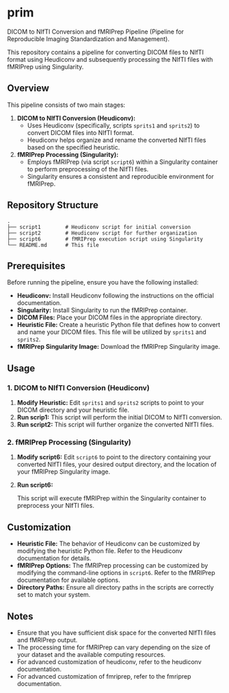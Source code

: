 # prim
DICOM to NIfTI Conversion and fMRIPrep Pipeline (Pipeline for Reproducible Imaging Standardization and Management).

This repository contains a pipeline for converting DICOM files to NIfTI format using Heudiconv and subsequently processing the NIfTI files with fMRIPrep using Singularity.

## Overview

This pipeline consists of two main stages:

1.  **DICOM to NIfTI Conversion (Heudiconv):**
    * Uses Heudiconv (specifically, scripts `sprits1` and `sprits2`) to convert DICOM files into NIfTI format.
    * Heudiconv helps organize and rename the converted NIfTI files based on the specified heuristic.
2.  **fMRIPrep Processing (Singularity):**
    * Employs fMRIPrep (via script `script6`) within a Singularity container to perform preprocessing of the NIfTI files.
    * Singularity ensures a consistent and reproducible environment for fMRIPrep.

## Repository Structure

```
.
├── script1        # Heudiconv script for initial conversion
├── script2        # Heudiconv script for further organization
├── script6        # fMRIPrep execution script using Singularity
└── README.md      # This file
```

## Prerequisites

Before running the pipeline, ensure you have the following installed:

* **Heudiconv:** Install Heudiconv following the instructions on the official documentation.
* **Singularity:** Install Singularity to run the fMRIPrep container.
* **DICOM Files:** Place your DICOM files in the appropriate directory.
* **Heuristic File:** Create a heuristic Python file that defines how to convert and name your DICOM files. This file will be utilized by `sprits1` and `sprits2`.
* **fMRIPrep Singularity Image:** Download the fMRIPrep Singularity image.

## Usage

### 1. DICOM to NIfTI Conversion (Heudiconv)

1.  **Modify Heuristic:** Edit `sprits1` and `sprits2` scripts to point to your DICOM directory and your heuristic file.
2.  **Run scrip1:**
    This script will perform the initial DICOM to NIfTI conversion.
3.  **Run script2:**
    This script will further organize the converted NIfTI files.

### 2. fMRIPrep Processing (Singularity)

1.  **Modify script6:** Edit `script6` to point to the directory containing your converted NIfTI files, your desired output directory, and the location of your fMRIPrep Singularity image.
2.  **Run script6:**

    This script will execute fMRIPrep within the Singularity container to preprocess your NIfTI files.

## Customization

* **Heuristic File:** The behavior of Heudiconv can be customized by modifying the heuristic Python file. Refer to the Heudiconv documentation for details.
* **fMRIPrep Options:** The fMRIPrep processing can be customized by modifying the command-line options in `script6`. Refer to the fMRIPrep documentation for available options.
* **Directory Paths:** Ensure all directory paths in the scripts are correctly set to match your system.

## Notes

* Ensure that you have sufficient disk space for the converted NIfTI files and fMRIPrep output.
* The processing time for fMRIPrep can vary depending on the size of your dataset and the available computing resources.
* For advanced customization of heudiconv, refer to the heudiconv documentation.
* For advanced customization of fmriprep, refer to the fmriprep documentation.
```
